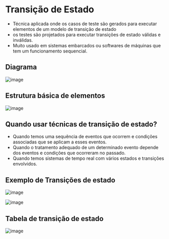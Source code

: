 # Transição de Estado

- Técnica aplicada onde os casos de teste são gerados para executar elementos de um modelo de transição de estado
- os testes são projetados para executar transições de estado válidas e inválidas.
- Muito usado em sistemas embarcados ou softwares de máquinas que tem um funcionamento sequencial.

## Diagrama
![image](https://github.com/eduardo1020/curso-qa-ebac/assets/50027537/a2f2339a-183f-4ec9-ab75-f9543a9213e4)

## Estrutura básica de elementos
![image](https://github.com/eduardo1020/curso-qa-ebac/assets/50027537/27d15aa3-6ae3-4558-bbc5-162d217faace)

## Quando usar técnicas de transição de estado?

- Quando temos uma sequência de eventos que ocorrem e condições associadas que se aplicam a esses eventos.
- Quando o tratamento adequado de um determinado evento depende dos eventos e condições que ocorreram no passado.
- Quando temos sistemas de tempo real com vários estados e transições envolvidos.

## Exemplo de Transições de estado
![image](https://github.com/eduardo1020/curso-qa-ebac/assets/50027537/d985042c-9da6-402d-8443-22f5a34d3795)

![image](https://github.com/eduardo1020/curso-qa-ebac/assets/50027537/b185bf74-5d9c-4190-b806-4b76e3bdbba8)

## Tabela de transição de estado
![image](https://github.com/eduardo1020/curso-qa-ebac/assets/50027537/3e4a73ec-147a-4847-9218-6e5643e661b8)
